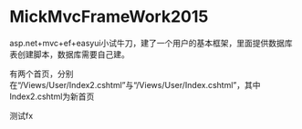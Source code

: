 # MickMvcFrameWork2015

asp.net+mvc+ef+easyui小试牛刀，建了一个用户的基本框架，里面提供数据库表创建脚本，数据库需要自己建。

有两个首页，分别在“/Views/User/Index2.cshtml”与“/Views/User/Index.cshtml”，其中Index2.cshtml为新首页




测试fx
